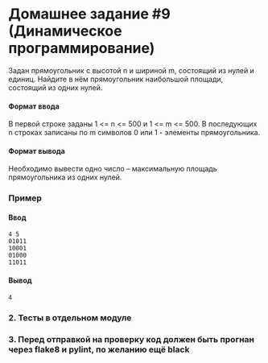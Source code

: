 # Домашнее задание #9 (Динамическое программирование)

Задан прямоугольник с высотой n и шириной m, состоящий из нулей и единиц. Найдите в нём прямоугольник наибольшой площади, состоящий из одних нулей.

#### Формат ввода
В первой строке заданы 1 <= n <= 500 и 1 <= m <= 500. В последующих n строках записаны по m символов 0 или 1 - элементы прямоугольника.

#### Формат вывода
Необходимо вывести одно число – максимальную площадь прямоугольника из одних нулей.

### Пример
#### Ввод

```text
4 5
01011
10001
01000
11011
```

#### Вывод

```text
4
```
### 2. Тесты в отдельном модуле

### 3. Перед отправкой на проверку код должен быть прогнан через flake8 и pylint, по желанию ещё black
